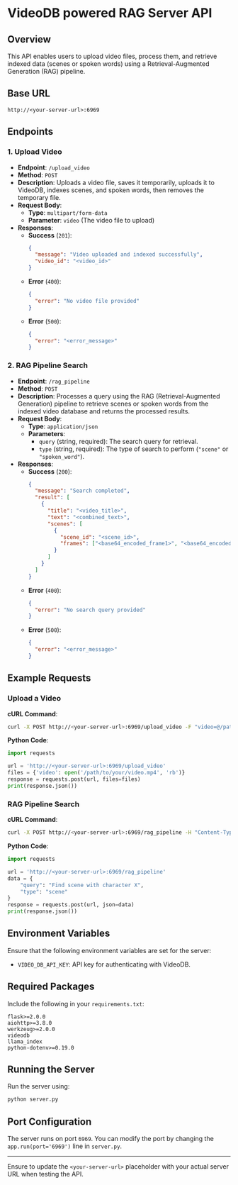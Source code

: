 # VideoDB powered RAG Server API

## Overview
This API enables users to upload video files, process them, and retrieve indexed data (scenes or spoken words) using a Retrieval-Augmented Generation (RAG) pipeline.

## Base URL
`http://<your-server-url>:6969`

## Endpoints

### 1. Upload Video
- **Endpoint**: `/upload_video`
- **Method**: `POST`
- **Description**: Uploads a video file, saves it temporarily, uploads it to VideoDB, indexes scenes, and spoken words, then removes the temporary file.
- **Request Body**:
  - **Type**: `multipart/form-data`
  - **Parameter**: `video` (The video file to upload)
- **Responses**:
  - **Success** (`201`):
    ```json
    {
      "message": "Video uploaded and indexed successfully",
      "video_id": "<video_id>"
    }
    ```
  - **Error** (`400`):
    ```json
    {
      "error": "No video file provided"
    }
    ```
  - **Error** (`500`):
    ```json
    {
      "error": "<error_message>"
    }
    ```

### 2. RAG Pipeline Search
- **Endpoint**: `/rag_pipeline`
- **Method**: `POST`
- **Description**: Processes a query using the RAG (Retrieval-Augmented Generation) pipeline to retrieve scenes or spoken words from the indexed video database and returns the processed results.
- **Request Body**:
  - **Type**: `application/json`
  - **Parameters**:
    - `query` (string, required): The search query for retrieval.
    - `type` (string, required): The type of search to perform (`"scene"` or `"spoken_word"`).
- **Responses**:
  - **Success** (`200`):
    ```json
    {
      "message": "Search completed",
      "result": [
        {
          "title": "<video_title>",
          "text": "<combined_text>",
          "scenes": [
            {
              "scene_id": "<scene_id>",
              "frames": ["<base64_encoded_frame1>", "<base64_encoded_frame2>", ...]
            }
          ]
        }
      ]
    }
    ```
  - **Error** (`400`):
    ```json
    {
      "error": "No search query provided"
    }
    ```
  - **Error** (`500`):
    ```json
    {
      "error": "<error_message>"
    }
    ```

## Example Requests

### Upload a Video
**cURL Command**:
```bash
curl -X POST http://<your-server-url>:6969/upload_video -F "video=@/path/to/your/video.mp4"
```

**Python Code**:
```python
import requests

url = 'http://<your-server-url>:6969/upload_video'
files = {'video': open('/path/to/your/video.mp4', 'rb')}
response = requests.post(url, files=files)
print(response.json())
```

### RAG Pipeline Search
**cURL Command**:
```bash
curl -X POST http://<your-server-url>:6969/rag_pipeline -H "Content-Type: application/json" -d '{"query": "Find scene with character X", "type": "scene"}'
```

**Python Code**:
```python
import requests

url = 'http://<your-server-url>:6969/rag_pipeline'
data = {
    "query": "Find scene with character X",
    "type": "scene"
}
response = requests.post(url, json=data)
print(response.json())
```

## Environment Variables
Ensure that the following environment variables are set for the server:
- `VIDEO_DB_API_KEY`: API key for authenticating with VideoDB.

## Required Packages
Include the following in your `requirements.txt`:
```plaintext
flask>=2.0.0
aiohttp>=3.8.0
werkzeug>=2.0.0
videodb
llama_index
python-dotenv>=0.19.0
```

## Running the Server
Run the server using:
```bash
python server.py
```

## Port Configuration
The server runs on port `6969`. You can modify the port by changing the `app.run(port='6969')` line in `server.py`.

---

Ensure to update the `<your-server-url>` placeholder with your actual server URL when testing the API.

